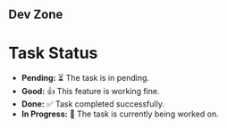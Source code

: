 ## Dev Zone

# Task Status

- **Pending:** ⏳ The task is in pending.
- **Good:** 👍 This feature is working fine.
- **Done:** ✅ Task completed successfully.
- **In Progress:** 🔄 The task is currently being worked on.

